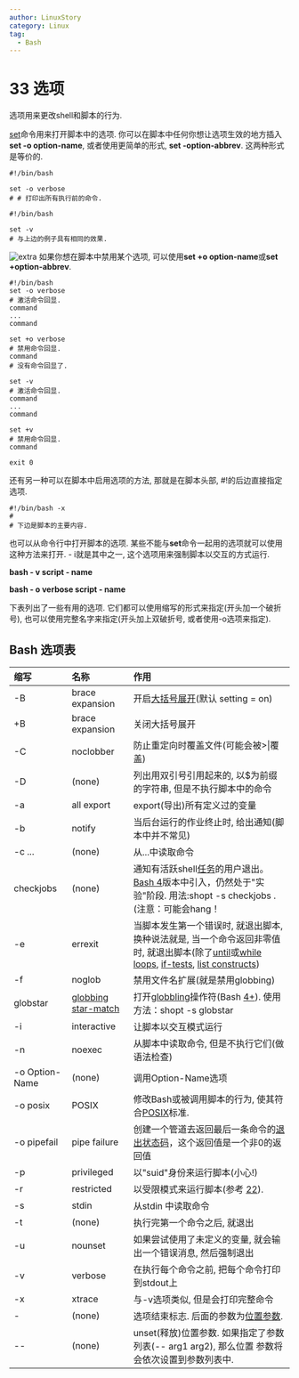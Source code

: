 ```yaml
---
author: LinuxStory
category: Linux
tag:
  - Bash
---
```

# 33 选项

选项用来更改shell和脚本的行为.

[set](http://tldp.org/LDP/abs/html/internal.html#SETREF)命令用来打开脚本中的选项. 你可以在脚本中任何你想让选项生效的地方插入**set -o option-name**, 或者使用更简单的形式, **set -option-abbrev**. 这两种形式是等价的.
```
#!/bin/bash

set -o verbose
# # 打印出所有执行前的命令.
```

```
#!/bin/bash

set -v
# 与上边的例子具有相同的效果.
```

![extra](http://tldp.org/LDP/abs/images/note.gif) 如果你想在脚本中禁用某个选项, 可以使用**set +o option-name**或**set +option-abbrev**.

```
#!/bin/bash
set -o verbose
# 激活命令回显.
command
...
command

set +o verbose
# 禁用命令回显.
command
# 没有命令回显了.

set -v
# 激活命令回显.
command
...
command

set +v
# 禁用命令回显.
command

exit 0
```

还有另一种可以在脚本中启用选项的方法, 那就是在脚本头部, #!的后边直接指定选项.
```
#!/bin/bash -x
#
# 下边是脚本的主要内容.
```

也可以从命令行中打开脚本的选项. 某些不能与**set**命令一起用的选项就可以使用这种方法来打开. - i就是其中之一, 这个选项用来强制脚本以交互的方式运行.

**bash - v script - name**

**bash - o verbose script - name**

下表列出了一些有用的选项. 它们都可以使用缩写的形式来指定(开头加一个破折号), 也可以使用完整名字来指定(开头加上双破折号, 或者使用-o选项来指定).

## Bash 选项表

|缩写 	| 名称  			 |						作用	|
| :------------ | :------------ | :------------ |
|-B  		|brace expansion | 开启[大括号展开]()(默认 setting = on)	|
|+B   		|brace expansion | 关闭大括号展开	|
|-C   		|noclobber 		 |防止重定向时覆盖文件(可能会被>\|覆盖)	|
|-D   		|(none) 		 |列出用双引号引用起来的, 以$为前缀的字符串, 但是不执行脚本中的命令	|
|-a   		|all export		 |export(导出)所有定义过的变量	|
|-b   		|notify		 	 |当后台运行的作业终止时, 给出通知(脚本中并不常见)	|
|-c ...		|(none) 		 |从...中读取命令	|
|checkjobs	|(none) 	 	 |通知有活跃shell[任务](http://tldp.org/LDP/abs/html/x9644.html#JOBSREF)的用户退出。[Bash 4](http://tldp.org/LDP/abs/html/bashver4.html#BASH4REF)版本中引入，仍然处于"实验"阶段. 用法:shopt -s checkjobs .(注意：可能会hang！	|
|-e   		|errexit		 |当脚本发生第一个错误时, 就退出脚本, 换种说法就是, 当一个命令返回非零值时, 就退出脚本(除了[until](http://tldp.org/LDP/abs/html/loops1.html#UNTILLOOPREF)或[while loops](http://tldp.org/LDP/abs/html/loops1.html#WHILELOOPREF), [if-tests](http://tldp.org/LDP/abs/html/testconstructs.html#TESTCONSTRUCTS1), [list constructs](http://tldp.org/LDP/abs/html/list-cons.html#LCONS1))	|
|-f   		|noglob		 	 |禁用文件名扩展(就是禁用globbing)	|
|globstar|[globbing star-match](http://tldp.org/LDP/abs/html/bashver4.html#GLOBSTARREF)|打开[globbling](http://tldp.org/LDP/abs/html/globbingref.html)操作符(Bash [4+](http://tldp.org/LDP/abs/html/bashver4.html#BASH4REF)). 使用方法：shopt -s globstar	|
|-i   		|interactive	 |让脚本以交互模式运行	|
|-n   		|noexec		 	 |从脚本中读取命令, 但是不执行它们(做语法检查)	|
|-o Option-Name |(none) 	 |调用Option-Name选项	|
|-o posix   |POSIX		 	 |修改Bash或被调用脚本的行为, 使其符合[POSIX](http://tldp.org/LDP/abs/html/sha-bang.html#POSIX2REF)标准.	|
|-o pipefail|pipe failure	 |创建一个管道去返回最后一条命令的[退出状态码](http://tldp.org/LDP/abs/html/exit-status.html#EXITSTATUSREF)，这个返回值是一个非0的返回值	|
|-p   		|privileged		 |以"suid"身份来运行脚本(小心!)	|
|-r  		|restricted	 	 |以受限模式来运行脚本(参考 [22](http://tldp.org/LDP/abs/html/restricted-sh.html)).	|
|-s  		|stdin		 	 |从stdin 中读取命令	|
|-t   		|(none)		 	 |执行完第一个命令之后, 就退出	|
|-u   		|nounset		 |如果尝试使用了未定义的变量, 就会输出一个错误消息, 然后强制退出	|
|-v   		|verbose	 	 |在执行每个命令之前, 把每个命令打印到stdout上	|
|-x   		|xtrace		 	 |与-v选项类似, 但是会打印完整命令	|
|-   		|(none)		 	 |选项结束标志. 后面的参数为[位置参数](http://tldp.org/LDP/abs/html/internalvariables.html#POSPARAMREF).	|
|--   		|(none)		 	 |unset(释放)位置参数. 如果指定了参数列表(-- arg1 arg2), 那么位置 参数将会依次设置到参数列表中.	|



